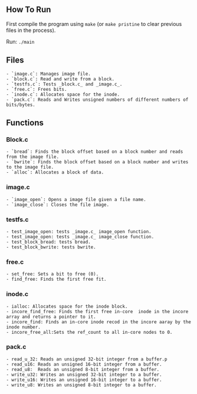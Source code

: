 ## How To Run
First compile the program using `make` (or `make pristine` to clear previous files in the process).

Run: `./main`

## Files
    - `image.c`: Manages image file.
    - `block.c`: Read and write from a block.
    - `testfs.c`: Tests _block.c_ and _image.c_.
    - `free.c`: Frees bits.
    - `inode.c`: Allocates space for the inode.
    - `pack.c`: Reads and Writes unsigned numbers of different numbers of bits/bytes.

## Functions

### Block.c
    - `bread`: Finds the block offset based on a block number and reads from the image file.
    - `bwrite`: Finds the block offset based on a block number and writes to the image file.
    - `alloc`: Allocates a block of data.
### image.c
    - `image_open`: Opens a image file given a file name.
    - `image_close`: Closes the file image.
### testfs.c
    - test_image_open: tests _image.c_ image_open function.
    - test_image_open: tests _image.c_ image_close function.
    - test_block_bread: tests bread.
    - test_block_bwrite: tests bwrite.
### free.c
    - set_free: Sets a bit to free (0).
    - find_free: Finds the first free fit.
### inode.c
    - ialloc: Allocates space for the inode block.
    - incore_find_free: Finds the first free in-core  inode in the incore array and returns a pointer to it.
    - incore_find: Finds an in-core inode recod in the incore aaray by the inode number.
    - incore_free_all:Sets the ref_count to all in-core nodes to 0.
### pack.c
    - read_u_32: Reads an unsigned 32-bit integer from a buffer.p
    - read_u16: Reads an unsigned 16-bit integer from a buffer.
    - read_u8:  Reads an unsigned 8-bit integer from a buffer.
    - write_u32: Writes an unsigned 32-bit integer to a buffer.
    - write_u16: Writes an unsigned 16-bit integer to a buffer.
    - write_u8: Writes an unsigned 8-bit integer to a buffer.
    
